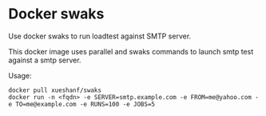 Docker swaks
============

Use docker swaks to run loadtest against SMTP server. 

This docker image uses parallel and swaks commands to launch smtp test against 
a smtp server. 

Usage:

    docker pull xueshanf/swaks
    docker run -n <fqdn> -e SERVER=smtp.example.com -e FROM=me@yahoo.com -e TO=me@example.com -e RUNS=100 -e JOBS=5 
